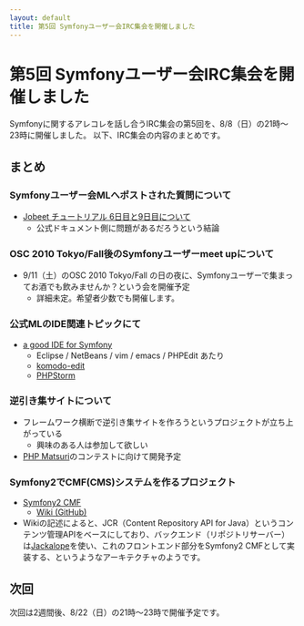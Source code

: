 ```yaml
---
layout: default
title: 第5回 Symfonyユーザー会IRC集会を開催しました
---
```


第5回 Symfonyユーザー会IRC集会を開催しました
============================================

Symfonyに関するアレコレを話し合うIRC集会の第5回を、8/8（日）の21時～23時に開催しました。
以下、IRC集会の内容のまとめです。


まとめ
------

### Symfonyユーザー会MLへポストされた質問について

- [Jobeet チュートリアル 6日目と9日目について](http://groups.google.com/group/symfony-users-ja/browse_thread/thread/c5a66514e1c6785d)
  - 公式ドキュメント側に問題があるだろうという結論


### OSC 2010 Tokyo/Fall後のSymfonyユーザーmeet upについて

- 9/11（土）のOSC 2010 Tokyo/Fall の日の夜に、Symfonyユーザーで集まってお酒でも飲みませんか？という会を開催予定
  - 詳細未定。希望者少数でも開催します。


### 公式MLのIDE関連トピックにて

- [a good IDE for Symfony](http://groups.google.com/group/symfony-users/browse_thread/thread/e7c29d94af516f93)
  - Eclipse / NetBeans / vim / emacs / PHPEdit あたり
  - [komodo-edit](http://www.activestate.com/komodo-edit)
  - [PHPStorm](http://www.jetbrains.com/phpstorm/)


### 逆引き集サイトについて

- フレームワーク横断で逆引き集サイトを作ろうというプロジェクトが立ち上がっている
  - 興味のある人は参加して欲しい
- [PHP Matsuri](http://2010.phpmatsuri.net/)のコンテストに向けて開発予定



### Symfony2でCMF(CMS)システムを作るプロジェクト

- [Symfony2 CMF](http://cmf.symfony-project.org/)
  - [Wiki (GitHub)](http://wiki.github.com/symfony-cmf/symfony-cmf/)
- Wikiの記述によると、JCR（Content Repository API for Java）というコンテンツ管理APIをベースにしており、バックエンド（リポジトリサーバー）は[Jackalope](https://fosswiki.liip.ch/display/jackalope/Home)を使い、これのフロントエンド部分をSymfony2 CMFとして実装する、というようなアーキテクチャのようです。


次回
----

次回は2週間後、8/22（日）の21時～23時で開催予定です。

